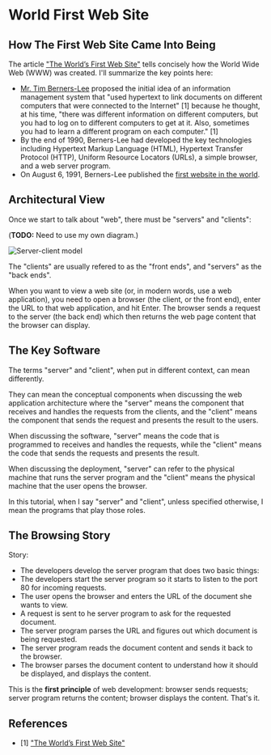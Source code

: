 # World First Web Site

## How The First Web Site Came Into Being

The article ["The World’s First Web Site"](https://www.history.com/news/the-worlds-first-web-site) tells concisely how the World Wide Web (WWW) was created. I'll summarize the key points here:

- [Mr. Tim Berners-Lee](https://www.w3.org/People/Berners-Lee/) proposed the initial idea of an information management system that "used hypertext to link documents on different computers that were connected to the Internet" [1] because he thought, at his time, "there was different information on different computers, but you had to log on to different computers to get at it. Also, sometimes you had to learn a different program on each computer." [1]
- By the end of 1990, Berners-Lee had developed the key technologies including Hypertext Markup Language (HTML), Hypertext Transfer Protocol (HTTP), Uniform Resource Locators (URLs), a simple browser, and a web server program.
- On August 6, 1991, Berners-Lee published the [first website in the world](http://info.cern.ch/).

## Architectural View

Once we start to talk about "web", there must be "servers" and "clients":

(**TODO:** Need to use my own diagram.)

![Server-client model](https://www.setthings.com/wp-content/uploads/2014/05/Client-server-model.png)

The "clients" are usually refered to as the "front ends", and "servers" as the "back ends".

When you want to view a web site (or, in modern words, use a web application), you need to open a browser (the client, or the front end), enter the URL to that web application, and hit Enter. The browser sends a request to the server (the back end) which then returns the web page content that the browser can display.

## The Key Software

The terms "server" and "client", when put in different context, can mean differently.

They can mean the conceptual components when discussing the web application architecture where the "server" means the component that receives and handles the requests from the clients, and the "client" means the component that sends the request and presents the result to the users.

When discussing the software, "server" means the code that is programmed to receives and handles the requests, while the "client" means the code that sends the requests and presents the result.

When discussing the deployment, "server" can refer to the physical machine that runs the server program and the "client" means the physical machine that the user opens the browser.

In this tutorial, when I say "server" and "client", unless specified otherwise, I mean the programs that play those roles.

## The Browsing Story

Story:

- The developers develop the server program that does two basic things:
- The developers start the server program so it starts to listen to the port 80 for incoming requests.
- The user opens the browser and enters the URL of the document she wants to view.
- A request is sent to he server program to ask for the requested document.
- The server program parses the URL and figures out which document is being requested.
- The server program reads the document content and sends it back to the browser.
- The browser parses the document content to understand how it should be displayed, and displays the content.

This is the **first principle** of web development: browser sends requests; server program returns the content; browser displays the content. That's it.

## References

- [1] ["The World’s First Web Site"](https://www.history.com/news/the-worlds-first-web-site)
